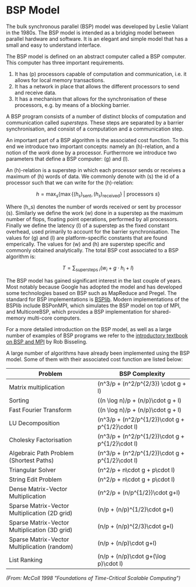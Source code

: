 # BSP Model

The bulk synchronous parallel (BSP) model was developed by Leslie Valiant in the 1980s. The BSP model is intended as a bridging model between parallel hardware and software. It is an elegant and simple model that has a small and easy to understand interface.

The BSP model is defined on an abstract computer called a BSP computer. This computer has three important requirements.

1. It has \(p\) processors capable of computation and communication, i.e. it allows for local memory transactions.
2. It has a network in place that allows the different processors to send and receive data.
3. It has a mechanism that allows for the synchronisation of these processors, e.g. by means of a blocking barrier.

A BSP program consists of a number of distinct blocks of computation and communication called *supersteps*. These steps are separated by a barrier synchronisation, and consist of a computation and a communication step.

An important part of a BSP algorithm is the associated cost function. To this end we introduce two important concepts: namely an \(h\)-relation, and a notion of the *work* done by a processor. Furthermore we introduce two parameters that define a BSP computer: \(g\) and \(l\).

An \(h\)-relation is a superstep in which each processor sends or receives a maximum of \(h\) words of data. We commonly denote with \(s\) the id of a processor such that we can write for the \(h\)-relation:

$$h = \max_s \left\{ \max \{ (h_s)_\text{sent}, (h_s)_\text{received} \}~|~\text{processors } s \right\}$$

Where \(h_s\) denotes the number of words received or sent by processor \(s\). Similarly we define the work \(w\) done in a superstep as the maximum number of flops, floating point operations, performed by all processors. Finally we define the latency \(l\) of a superstep as the fixed constant overhead, used primarily to account for the barrier synchronisation. The values for \(g\) and \(l\) are platform-specific constants that are found emperically. The values for \(w\) and \(h\) are superstep specific and commonly obtained analytically. The total BSP cost associated to a BSP algorithm is:

$$T = \sum_{\text{supersteps } i} (w_i + g \cdot h_i + l)$$

The BSP model has gained significant interest in the last couple of years. Most notably because Google has adopted the model and has developed some technologies based on BSP such as MapReduce and Pregel. The standard for BSP implementations is [BSPlib](http://www.bsp-worldwide.org/). Modern implementations of the BSPlib include BSPonMPI, which simulates the BSP model on top of MPI, and MulticoreBSP, which provides a BSP implementation for shared-memory multi-core computers.

For a more detailed introduction on the BSP model, as well as a large number of examples of BSP programs we refer to the [introductory textbook on BSP and MPI](http://ukcatalogue.oup.com/product/9780198529392.do) by Rob Bisseling.

A large number of algorithms have already been implemented using the BSP model. Some of them with their associated cost function are listed below:

| Problem                                       | BSP Complexity |
|-----------------------------------------------| ------------------------------------------|
| Matrix multiplication                         | \(n^3/p + (n^2/p^{2/3}) \cdot g + l\) |
| Sorting                                       | \((n \log n)/p + (n/p)\cdot g + l\) |
| Fast Fourier Transform                        | \((n \log n)/p + (n/p)\cdot g + l\) |
| LU Decomposition                              | \(n^3/p + (n^2/p^{1/2})\cdot g + p^{1/2}\cdot l\) |
| Cholesky Factorisation                        | \(n^3/p + (n^2/p^{1/2})\cdot g + p^{1/2}\cdot l\) |
| Algebraic Path Problem (Shortest Paths)       | \(n^3/p + (n^2/p^{1/2})\cdot g + p^{1/2}\cdot l\) |
| Triangular Solver                             | \(n^2/p + n\cdot g + p\cdot l\) |
| String Edit Problem                           | \(n^2/p + n\cdot g + p\cdot l\) |
| Dense Matrix-Vector Multiplication            | \(n^2/p + (n/p^{1/2})\cdot g+l\) |
| Sparse Matrix-Vector Multiplication (2D grid) | \(n/p + (n/p)^{1/2}\cdot g+l\) |
| Sparse Matrix-Vector Multiplication (3D grid) | \(n/p + (n/p)^{2/3}\cdot g+l\) |
| Sparse Matrix-Vector Multiplication (random)  | \(n/p + (n/p)\cdot g+l\) |
| List Ranking                                  | \(n/p + (n/p)\cdot g+(\log p)\cdot l\) |

*(From: McColl 1998 "Foundations of Time-Critical Scalable Computing")*
